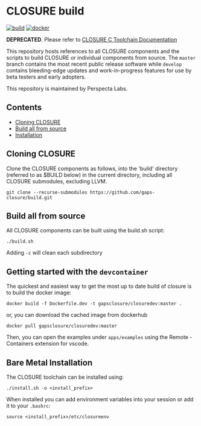 # CLOSURE build

[![build](https://github.com/gaps-closure/build/actions/workflows/main.yml/badge.svg)](https://github.com/gaps-closure/build/actions/workflows/main.yml)
[![docker](https://github.com/gaps-closure/build/actions/workflows/docker-image.yml/badge.svg)](https://github.com/gaps-closure/build/actions/workflows/docker-image.yml)


**DEPRECATED**. Please refer to [CLOSURE C Toolchain Documentation](https://github.com/gaps-closure/gaps-closure.github.io/)




This repository hosts references to all CLOSURE components and the scripts to build CLOSURE or individual components from source. The `master` branch contains the most recent public release software while `develop` contains bleeding-edge updates and work-in-progress features for use by beta testers and early adopters.

This repository is maintained by Perspecta Labs.


## Contents
- [Cloning CLOSURE](#cloning-closure)
- [Build all from source](#build-all-from-source)
- [Installation](#installation)

## Cloning CLOSURE
Clone the CLOSURE components as follows, into the 'build' directory (referred to as $BUILD below) in the current directory, including all CLOSURE submodules, excluding LLVM.

```
git clone --recurse-submodules https://github.com/gaps-closure/build.git
```

## Build all from source

All CLOSURE components can be built using the build.sh script:

```
./build.sh
```

Adding `-c` will clean each subdirectory

## Getting started with the `devcontainer`

The quickest and easiest way to get the most up to date 
build of closure is to build the docker image:

```
docker build -f Dockerfile.dev -t gapsclosure/closuredev:master .
```

or, you can download the cached image from dockerhub

```
docker pull gapsclosure/closuredev:master
```

Then, you can open the examples under `apps/examples`
using the Remote - Containers extension for vscode.

## Bare Metal Installation

The CLOSURE toolchain can be installed using:

```
./install.sh -o <install_prefix>
```

When installed you can add environment variables into your session or add it to your `.bashrc`:

```
source <install_prefix>/etc/closureenv
```


